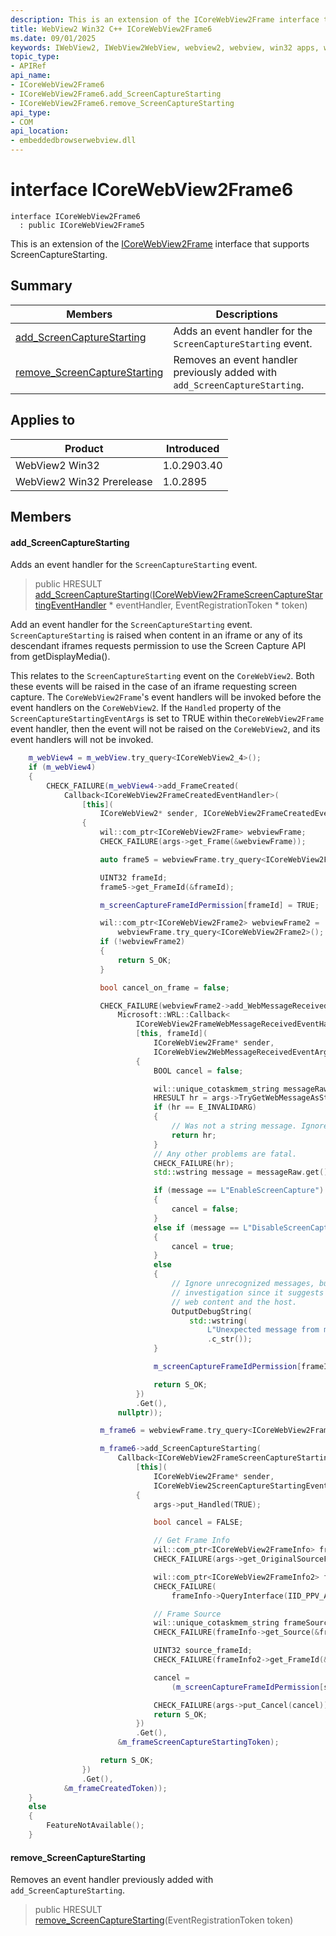 ```yaml
---
description: This is an extension of the ICoreWebView2Frame interface that supports ScreenCaptureStarting.
title: WebView2 Win32 C++ ICoreWebView2Frame6
ms.date: 09/01/2025
keywords: IWebView2, IWebView2WebView, webview2, webview, win32 apps, win32, edge, ICoreWebView2, ICoreWebView2Controller, browser control, edge html, ICoreWebView2Frame6
topic_type: 
- APIRef
api_name:
- ICoreWebView2Frame6
- ICoreWebView2Frame6.add_ScreenCaptureStarting
- ICoreWebView2Frame6.remove_ScreenCaptureStarting
api_type:
- COM
api_location:
- embeddedbrowserwebview.dll
---
```


# interface ICoreWebView2Frame6

```
interface ICoreWebView2Frame6
  : public ICoreWebView2Frame5
```

This is an extension of the [ICoreWebView2Frame](icorewebview2frame.md#icorewebview2frame) interface that supports ScreenCaptureStarting.

## Summary

 Members                        | Descriptions
--------------------------------|---------------------------------------------
[add_ScreenCaptureStarting](#add_screencapturestarting) | Adds an event handler for the `ScreenCaptureStarting` event.
[remove_ScreenCaptureStarting](#remove_screencapturestarting) | Removes an event handler previously added with `add_ScreenCaptureStarting`.

## Applies to

Product                         | Introduced
--------------------------------|---------------------------------------------
WebView2 Win32            |    1.0.2903.40
WebView2 Win32 Prerelease |    1.0.2895

## Members

#### add_ScreenCaptureStarting

Adds an event handler for the `ScreenCaptureStarting` event.

> public HRESULT [add_ScreenCaptureStarting](#add_screencapturestarting)([ICoreWebView2FrameScreenCaptureStartingEventHandler](icorewebview2framescreencapturestartingeventhandler.md#icorewebview2framescreencapturestartingeventhandler) * eventHandler, EventRegistrationToken * token)

Add an event handler for the `ScreenCaptureStarting` event. `ScreenCaptureStarting` is raised when content in an iframe or any of its descendant iframes requests permission to use the Screen Capture API from getDisplayMedia().

This relates to the `ScreenCaptureStarting` event on the `CoreWebView2`. Both these events will be raised in the case of an iframe requesting screen capture. The `CoreWebView2Frame`'s event handlers will be invoked before the event handlers on the `CoreWebView2`. If the `Handled` property of the `ScreenCaptureStartingEventArgs` is set to TRUE within the`CoreWebView2Frame` event handler, then the event will not be raised on the `CoreWebView2`, and its event handlers will not be invoked.

```cpp
    m_webView4 = m_webView.try_query<ICoreWebView2_4>();
    if (m_webView4)
    {
        CHECK_FAILURE(m_webView4->add_FrameCreated(
            Callback<ICoreWebView2FrameCreatedEventHandler>(
                [this](
                    ICoreWebView2* sender, ICoreWebView2FrameCreatedEventArgs* args) -> HRESULT
                {
                    wil::com_ptr<ICoreWebView2Frame> webviewFrame;
                    CHECK_FAILURE(args->get_Frame(&webviewFrame));

                    auto frame5 = webviewFrame.try_query<ICoreWebView2Frame5>();

                    UINT32 frameId;
                    frame5->get_FrameId(&frameId);

                    m_screenCaptureFrameIdPermission[frameId] = TRUE;

                    wil::com_ptr<ICoreWebView2Frame2> webviewFrame2 =
                        webviewFrame.try_query<ICoreWebView2Frame2>();
                    if (!webviewFrame2)
                    {
                        return S_OK;
                    }

                    bool cancel_on_frame = false;

                    CHECK_FAILURE(webviewFrame2->add_WebMessageReceived(
                        Microsoft::WRL::Callback<
                            ICoreWebView2FrameWebMessageReceivedEventHandler>(
                            [this, frameId](
                                ICoreWebView2Frame* sender,
                                ICoreWebView2WebMessageReceivedEventArgs* args) -> HRESULT
                            {
                                BOOL cancel = false;

                                wil::unique_cotaskmem_string messageRaw;
                                HRESULT hr = args->TryGetWebMessageAsString(&messageRaw);
                                if (hr == E_INVALIDARG)
                                {
                                    // Was not a string message. Ignore.
                                    return hr;
                                }
                                // Any other problems are fatal.
                                CHECK_FAILURE(hr);
                                std::wstring message = messageRaw.get();

                                if (message == L"EnableScreenCapture")
                                {
                                    cancel = false;
                                }
                                else if (message == L"DisableScreenCapture")
                                {
                                    cancel = true;
                                }
                                else
                                {
                                    // Ignore unrecognized messages, but log for further
                                    // investigation since it suggests a mismatch between the
                                    // web content and the host.
                                    OutputDebugString(
                                        std::wstring(
                                            L"Unexpected message from main page:" + message)
                                            .c_str());
                                }

                                m_screenCaptureFrameIdPermission[frameId] = (cancel == FALSE);

                                return S_OK;
                            })
                            .Get(),
                        nullptr));

                    m_frame6 = webviewFrame.try_query<ICoreWebView2Frame6>();

                    m_frame6->add_ScreenCaptureStarting(
                        Callback<ICoreWebView2FrameScreenCaptureStartingEventHandler>(
                            [this](
                                ICoreWebView2Frame* sender,
                                ICoreWebView2ScreenCaptureStartingEventArgs* args) -> HRESULT
                            {
                                args->put_Handled(TRUE);

                                bool cancel = FALSE;

                                // Get Frame Info
                                wil::com_ptr<ICoreWebView2FrameInfo> frameInfo;
                                CHECK_FAILURE(args->get_OriginalSourceFrameInfo(&frameInfo));

                                wil::com_ptr<ICoreWebView2FrameInfo2> frameInfo2;
                                CHECK_FAILURE(
                                    frameInfo->QueryInterface(IID_PPV_ARGS(&frameInfo2)));

                                // Frame Source
                                wil::unique_cotaskmem_string frameSource;
                                CHECK_FAILURE(frameInfo->get_Source(&frameSource));

                                UINT32 source_frameId;
                                CHECK_FAILURE(frameInfo2->get_FrameId(&source_frameId));

                                cancel =
                                    (m_screenCaptureFrameIdPermission[source_frameId] == FALSE);

                                CHECK_FAILURE(args->put_Cancel(cancel));
                                return S_OK;
                            })
                            .Get(),
                        &m_frameScreenCaptureStartingToken);

                    return S_OK;
                })
                .Get(),
            &m_frameCreatedToken));
    }
    else
    {
        FeatureNotAvailable();
    }
```

#### remove_ScreenCaptureStarting

Removes an event handler previously added with `add_ScreenCaptureStarting`.

> public HRESULT [remove_ScreenCaptureStarting](#remove_screencapturestarting)(EventRegistrationToken token)

